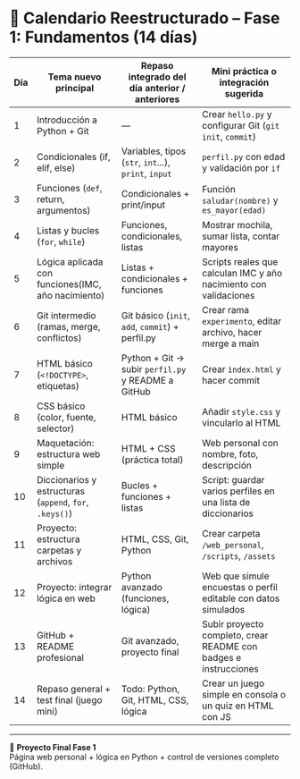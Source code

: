 # 📅 Calendario Reestructurado – Fase 1: Fundamentos (14 días)


| Día | Tema nuevo principal                          | Repaso integrado del día anterior / anteriores                            | Mini práctica o integración sugerida                                  |
|-----|------------------------------------------------|---------------------------------------------------------------------------|------------------------------------------------------------------------|
| 1   | Introducción a Python + Git                   | —                                                                         | Crear `hello.py` y configurar Git (`git init`, `commit`)              |
| 2   | Condicionales (if, elif, else)                | Variables, tipos (`str`, `int`...), `print`, `input`                     | `perfil.py` con edad y validación por `if`                            |
| 3   | Funciones (`def`, return, argumentos)         | Condicionales + print/input                                               | Función `saludar(nombre)` y `es_mayor(edad)`                          |
| 4   | Listas y bucles (`for`, `while`)              | Funciones, condicionales, listas                                          | Mostrar mochila, sumar lista, contar mayores                          |
| 5   | Lógica aplicada con funciones(IMC, año nacimiento) | Listas + condicionales + funciones                           | Scripts reales que calculan IMC y año nacimiento con validaciones     |
| 6   | Git intermedio (ramas, merge, conflictos)     | Git básico (`init`, `add`, `commit`) + perfil.py                         | Crear rama `experimento`, editar archivo, hacer merge a main          |
| 7   | HTML básico (`<!DOCTYPE>`, etiquetas)         | Python + Git → subir `perfil.py` y README a GitHub                       | Crear `index.html` y hacer commit                                     |
| 8   | CSS básico (color, fuente, selector)          | HTML básico                                                               | Añadir `style.css` y vincularlo al HTML                               |
| 9   | Maquetación: estructura web simple            | HTML + CSS (práctica total)                                               | Web personal con nombre, foto, descripción                            |
| 10  | Diccionarios y estructuras (`append`, `for`, `.keys()`) | Bucles + funciones + listas                                        | Script: guardar varios perfiles en una lista de diccionarios          |
| 11  | Proyecto: estructura carpetas y archivos      | HTML, CSS, Git, Python                                                    | Crear carpeta `/web_personal`, `/scripts`, `/assets`                 |
| 12  | Proyecto: integrar lógica en web              | Python avanzado (funciones, lógica)                                       | Web que simule encuestas o perfil editable con datos simulados        |
| 13  | GitHub + README profesional                   | Git avanzado, proyecto final                                              | Subir proyecto completo, crear README con badges e instrucciones      |
| 14  | Repaso general + test final (juego mini)      | Todo: Python, Git, HTML, CSS, lógica                                      | Crear un juego simple en consola o un quiz en HTML con JS             |

---

🧪 **Proyecto Final Fase 1**  
Página web personal + lógica en Python + control de versiones completo (GitHub).
